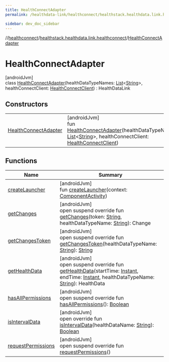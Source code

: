 ```yaml
---
title: HealthConnectAdapter
permalink: /healthdata-link/healthconnect/healthstack.healthdata.link.healthconnect/-health-connect-adapter/index.html

sidebar: dev_doc_sidebar
---
```

//[healthconnect](../../../index.html)/[healthstack.healthdata.link.healthconnect](../index.html)/[HealthConnectAdapter](index.html)



# HealthConnectAdapter



[androidJvm]\
class [HealthConnectAdapter](index.html)(healthDataTypeNames: [List](https://kotlinlang.org/api/latest/jvm/stdlib/kotlin.collections/-list/index.html)&lt;[String](https://kotlinlang.org/api/latest/jvm/stdlib/kotlin/-string/index.html)&gt;, healthConnectClient: [HealthConnectClient](https://developer.android.com/reference/kotlin/androidx/health/connect/client/HealthConnectClient.html)) : HealthDataLink



## Constructors


| | |
|---|---|
| [HealthConnectAdapter](-health-connect-adapter.html) | [androidJvm]<br>fun [HealthConnectAdapter](-health-connect-adapter.html)(healthDataTypeNames: [List](https://kotlinlang.org/api/latest/jvm/stdlib/kotlin.collections/-list/index.html)&lt;[String](https://kotlinlang.org/api/latest/jvm/stdlib/kotlin/-string/index.html)&gt;, healthConnectClient: [HealthConnectClient](https://developer.android.com/reference/kotlin/androidx/health/connect/client/HealthConnectClient.html)) |


## Functions


| Name | Summary |
|---|---|
| [createLauncher](create-launcher.html) | [androidJvm]<br>fun [createLauncher](create-launcher.html)(context: [ComponentActivity](https://developer.android.com/reference/kotlin/androidx/activity/ComponentActivity.html)) |
| [getChanges](get-changes.html) | [androidJvm]<br>open suspend override fun [getChanges](get-changes.html)(token: [String](https://kotlinlang.org/api/latest/jvm/stdlib/kotlin/-string/index.html), healthDataTypeName: [String](https://kotlinlang.org/api/latest/jvm/stdlib/kotlin/-string/index.html)): Change |
| [getChangesToken](get-changes-token.html) | [androidJvm]<br>open suspend override fun [getChangesToken](get-changes-token.html)(healthDataTypeName: [String](https://kotlinlang.org/api/latest/jvm/stdlib/kotlin/-string/index.html)): [String](https://kotlinlang.org/api/latest/jvm/stdlib/kotlin/-string/index.html) |
| [getHealthData](get-health-data.html) | [androidJvm]<br>open suspend override fun [getHealthData](get-health-data.html)(startTime: [Instant](https://developer.android.com/reference/kotlin/java/time/Instant.html), endTime: [Instant](https://developer.android.com/reference/kotlin/java/time/Instant.html), healthDataTypeName: [String](https://kotlinlang.org/api/latest/jvm/stdlib/kotlin/-string/index.html)): HealthData |
| [hasAllPermissions](has-all-permissions.html) | [androidJvm]<br>open suspend override fun [hasAllPermissions](has-all-permissions.html)(): [Boolean](https://kotlinlang.org/api/latest/jvm/stdlib/kotlin/-boolean/index.html) |
| [isIntervalData](is-interval-data.html) | [androidJvm]<br>open override fun [isIntervalData](is-interval-data.html)(healthDataName: [String](https://kotlinlang.org/api/latest/jvm/stdlib/kotlin/-string/index.html)): [Boolean](https://kotlinlang.org/api/latest/jvm/stdlib/kotlin/-boolean/index.html) |
| [requestPermissions](request-permissions.html) | [androidJvm]<br>open suspend override fun [requestPermissions](request-permissions.html)() |

